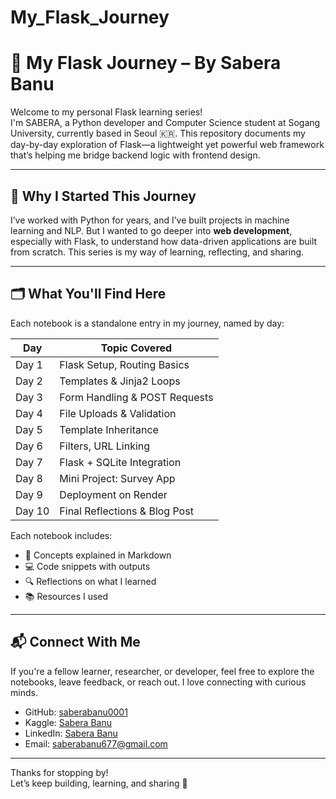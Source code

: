 # My_Flask_Journey

# 🧪 My Flask Journey – By Sabera Banu

Welcome to my personal Flask learning series!  
I'm SABERA, a Python developer and Computer Science student at Sogang University, currently based in Seoul 🇰🇷. This repository documents my day-by-day exploration of Flask—a lightweight yet powerful web framework that’s helping me bridge backend logic with frontend design.

---

## 🎯 Why I Started This Journey

I’ve worked with Python for years, and I’ve built projects in machine learning and NLP. But I wanted to go deeper into **web development**, especially with Flask, to understand how data-driven applications are built from scratch. This series is my way of learning, reflecting, and sharing.

---

## 🗂️ What You'll Find Here

Each notebook is a standalone entry in my journey, named by day:

| Day | Topic Covered |
|-----|----------------|
| Day 1 | Flask Setup, Routing Basics |
| Day 2 | Templates & Jinja2 Loops |
| Day 3 | Form Handling & POST Requests |
| Day 4 | File Uploads & Validation |
| Day 5 | Template Inheritance |
| Day 6 | Filters, URL Linking |
| Day 7 | Flask + SQLite Integration |
| Day 8 | Mini Project: Survey App |
| Day 9 | Deployment on Render |
| Day 10 | Final Reflections & Blog Post |

Each notebook includes:
- 🧠 Concepts explained in Markdown
- 💻 Code snippets with outputs
- 🔍 Reflections on what I learned
- 📚 Resources I used

---

## 📬 Connect With Me

If you're a fellow learner, researcher, or developer, feel free to explore the notebooks, leave feedback, or reach out. I love connecting with curious minds.

- GitHub: [saberabanu0001](https://github.com/saberabanu0001)
- Kaggle: [Sabera Banu](https://www.kaggle.com/saberabanu)
- LinkedIn: [Sabera Banu]((https://www.linkedin.com/in/sabera-banu-6047a02b3/))
- Email: saberabanu677@gmail.com 

---

Thanks for stopping by!  
Let’s keep building, learning, and sharing 🌱
